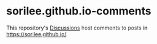 # sorilee.github.io-comments

This repository's [Discussions](https://github.com/sorilee/sorilee.github.io-comments/discussions) host comments to posts in <https://sorilee.github.io/>.
